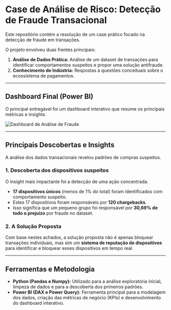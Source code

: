 # Case de Análise de Risco: Detecção de Fraude Transacional

Este repositório contém a resolução de um case prático focado na detecção de fraude em transações.

O projeto envolveu duas frentes principais:
1.  **Análise de Dados Prática:** Análise de um dataset de transações para identificar comportamentos suspeitos e propor uma solução antifraude.
2.  **Conhecimento de Indústria:** Respostas a questões conceituais sobre o ecossistema de pagamentos.

---

## Dashboard Final (Power BI)

O principal entregável foi um dashboard interativo que resume os principais métricas e insights.

![Dashboard de Análise de Fraude](https://i.imgur.com/Naevykx.png)

---

## Principais Descobertas e Insights

A análise dos dados transacionais revelou padrões de compras suspeitos.

### 1. Descoberta dos dispositivos suspeitos
O insight mais impactante foi a detecção de uma ação concentrada.

* **17 dispositivos únicos** (menos de 1% do total) foram identificados com comportamento suspeito.
* Estes 17 dispositivos foram responsáveis por **120 chargebacks**.
* Isso significa que um pequeno grupo foi responsável por **30,69% de todo o prejuízo** por fraude no dataset.

### 2. A Solução Proposta
Com base nestes achados, a solução proposta não é apenas bloquear transações individuais, mas sim um **sistema de reputação de dispositivos** para identificar e bloquear esses dispositivos em tempo real.

---

## Ferramentas e Metodologia

* **Python (Pandas e Numpy):** Utilizado para a análise exploratória inicial, limpeza de dados e para a descoberta dos primeiros padrões.
* **Power BI (DAX e Power Query):** Ferramenta principal para a modelagem dos dados, criação das métricas de negócio (KPIs) e desenvolvimento do dashboard interativo.
